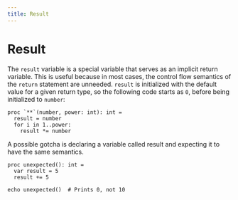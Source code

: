 ```yaml
---
title: Result
---
```

# Result

The `result` variable is a special variable that serves as an implicit return variable. This is useful because in most cases, the control flow semantics of the `return` statement are unneeded. `result` is initialized with the default value for a given return type, so the following code starts as `0`, before being initialized to `number`:

``` nimrod
proc `**`(number, power: int): int =
  result = number
  for i in 1..power:
    result *= number
```

A possible gotcha is declaring a variable called result and expecting it to have the same semantics.

``` nimrod
proc unexpected(): int =
  var result = 5
  result += 5

echo unexpected()  # Prints 0, not 10
```
